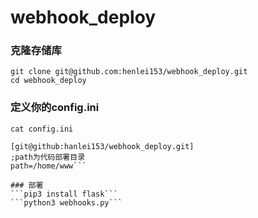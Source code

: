 # webhook_deploy

### 克隆存储库
```git clone git@github.com:henlei153/webhook_deploy.git```  
```cd webhook_deploy```

### 定义你的config.ini
```cat config.ini``` 
```> 例：  
[git@github:hanlei153/webhook_deploy.git]  
;path为代码部署目录  
path=/home/www```

### 部署
```pip3 install flask```  
```python3 webhooks.py```

